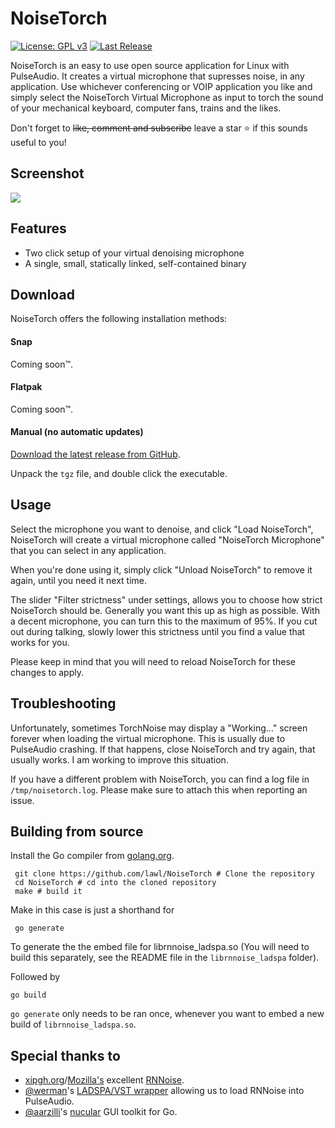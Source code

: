 # NoiseTorch

[![License: GPL v3](https://img.shields.io/badge/License-GPLv3-blue.svg)](https://www.gnu.org/licenses/gpl-3.0)
[![Last Release](https://img.shields.io/github/v/release/lawl/NoiseTorch?label=latest&style=flat-square)](https://github.com/lawl/NoiseTorch/releases)

NoiseTorch is an easy to use open source application for Linux with PulseAudio. It creates a virtual microphone that supresses noise,  in any application. Use whichever conferencing or VOIP application you like and simply select the NoiseTorch Virtual Microphone as input to torch the sound of your mechanical keyboard, computer fans, trains and the likes.

Don't forget to ~~like, comment and subscribe~~ leave a star ⭐ if this sounds useful to you! 

## Screenshot

![](https://i.imgur.com/uyLdB9P.png)

## Features
* Two click setup of your virtual denoising microphone
* A single, small, statically linked, self-contained binary

## Download

NoiseTorch offers the following installation methods:

#### Snap

Coming soon™.

#### Flatpak

Coming soon™.

#### Manual (no automatic updates)
[Download the latest release from GitHub](https://github.com/lawl/NoiseTorch/releases).

Unpack the `tgz` file, and double click the executable.

## Usage

Select the microphone you want to denoise, and click "Load NoiseTorch", NoiseTorch will create a virtual microphone called "NoiseTorch Microphone" that you can select in any application.

When you're done using it, simply click "Unload NoiseTorch" to remove it again, until you need it next time.

The slider "Filter strictness" under settings, allows you to choose how strict NoiseTorch should be. Generally you want this up as high as possible. With a decent microphone, you can turn this to the maximum of 95%. If you cut out during talking, slowly lower this strictness until you find a value that works for you.

Please keep in mind that you will need to reload NoiseTorch for these changes to apply.

## Troubleshooting

Unfortunately, sometimes TorchNoise may display a "Working..." screen forever when loading the virtual microphone. This is usually due to PulseAudio crashing. If that happens, close NoiseTorch and try again, that usually works. I am working to improve this situation.

If you have a different problem with NoiseTorch, you can find a log file in `/tmp/noisetorch.log`. Please make sure to attach this when reporting an issue.

## Building from source

Install the Go compiler from [golang.org](https://golang.org/).

```shell
 git clone https://github.com/lawl/NoiseTorch # Clone the repository
 cd NoiseTorch # cd into the cloned repository
 make # build it
 ```

 Make in this case is just a shorthand for

 ```shell
  go generate
 ```
  To generate the the embed file for librnnoise_ladspa.so (You will need to build this separately, see the README file in the `librnnoise_ladspa` folder).
 
  Followed by

  ```shell
  go build
  ```
  
  `go generate` only needs to be ran once, whenever you want to embed a new build of `librnnoise_ladspa.so`.


## Special thanks to

* [xipgh.org](https://xiph.org)/[Mozilla's](https://mozilla.org) excellent [RNNoise](https://jmvalin.ca/demo/rnnoise/).
* [@werman](https://github.com/werman/)'s [LADSPA/VST wrapper](https://github.com/werman/noise-suppression-for-voice/) allowing us to load RNNoise into PulseAudio.
* [@aarzilli](https://github.com/aarzilli/)'s [nucular](https://github.com/aarzilli/nucular) GUI toolkit for Go.